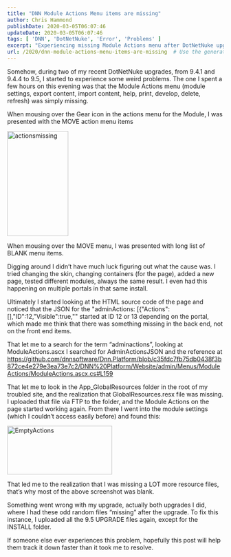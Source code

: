 ```yaml
---
title: "DNN Module Actions Menu items are missing"
author: Chris Hammond
publishDate: 2020-03-05T06:07:46
updateDate: 2020-03-05T06:07:46
tags: [ 'DNN', 'DotNetNuke', 'Error', 'Problems' ]
excerpt: "Experiencing missing Module Actions menu after DotNetNuke upgrade to 9.5? Learn how to fix by uploading GlobalResources.resx file to troubleshoot."
url: /2020/dnn-module-actions-menu-items-are-missing  # Use the generated URL with year
---
```

<p>Somehow, during two of my recent DotNetNuke upgrades, from 9.4.1 and 9.4.4 to 9.5, I started to experience some weird problems. The one I spent a few hours on this evening was that the Module Actions menu (module settings, export content, import content, help, print, develop, delete, refresh) was simply missing.</p><p>When mousing over the Gear icon in the actions menu for the Module, I was presented with the MOVE action menu items</p><p><a href="/assets/images/PublishThumbnails//open-live-writer/dnn-module-actions-menu-items-are-missin_14fba/actionsmissing_2.png"><img width="142" height="244" title="actionsmissing" style="display: inline; background-image: none;" alt="actionsmissing" src="/assets/images/PublishThumbnails//Open-Live-Writer/DNN-Module-Actions-Menu-items-are-missin_14FBA/actionsmissing_thumb.png" border="0"></a></p><p>When mousing over the MOVE menu, I was presented with long list of BLANK menu items.</p><p>Digging around I didn’t have much luck figuring out what the cause was. I tried changing the skin, changing containers (for the page), added a new page, tested different modules, always the same result. I even had this happening on multiple portals in that same install.</p><p>Ultimately I started looking at the HTML source code of the page and noticed that the JSON for the "adminActions: [{"Actions":[],"ID":12,"Visible":true,"" started at ID 12 or 13 depending on the portal, which made me think that there was something missing in the back end, not on the front end items.</p><p>That let me to a search for the term “adminactions”, looking at ModuleActions.ascx I searched for AdminActionsJSON and the reference at <a href="https://github.com/dnnsoftware/Dnn.Platform/blob/c35fdc7fb75db0438f3b872ce4e279e3ea73e7c2/DNN%20Platform/Website/admin/Menus/ModuleActions/ModuleActions.ascx.cs#L159">https://github.com/dnnsoftware/Dnn.Platform/blob/c35fdc7fb75db0438f3b872ce4e279e3ea73e7c2/DNN%20Platform/Website/admin/Menus/ModuleActions/ModuleActions.ascx.cs#L159</a>&nbsp;</p><p>That let me to look in the App_GlobalResources folder in the root of my troubled site, and the realization that GlobalResources.resx file was missing. I uploaded that file via FTP to the folder, and the Module Actions on the page started working again. From there I went into the module settings (which I couldn’t access easily before) and found this:</p><p><a href="/assets/images/PublishThumbnails//Open-Live-Writer/DNN-Module-Actions-Menu-items-are-missin_14FBA/EmptyActions_2.png"><img width="244" height="113" title="EmptyActions" style="display: inline; background-image: none;" alt="EmptyActions" src="/assets/images/PublishThumbnails//Open-Live-Writer/DNN-Module-Actions-Menu-items-are-missin_14FBA/EmptyActions_thumb.png" border="0"></a></p><p>That led me to the realization that I was missing a LOT more resource files, that’s why most of the above screenshot was blank.</p><p>Something went wrong with my upgrade, actually both upgrades I did, where I had these odd random files “missing” after the upgrade. To fix this instance, I uploaded all the 9.5 UPGRADE files again, except for the INSTALL folder.</p><p>If someone else ever experiences this problem, hopefully this post will help them track it down faster than it took me to resolve.</p>

